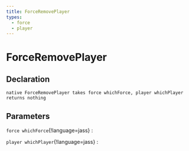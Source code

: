 ```yaml
---
title: ForceRemovePlayer
types:
  - force
  - player
---
```


# ForceRemovePlayer

## Declaration

```jass
native ForceRemovePlayer takes force whichForce, player whichPlayer returns nothing
```

## Parameters
`force whichForce`{!language=jass}
: 

`player whichPlayer`{!language=jass}
: 
